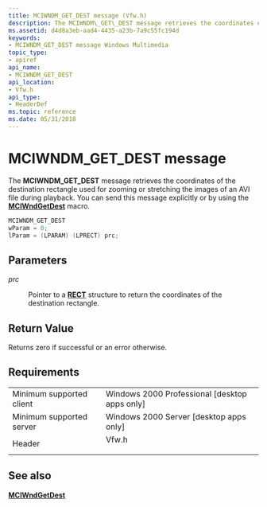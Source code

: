 ```yaml
---
title: MCIWNDM_GET_DEST message (Vfw.h)
description: The MCIWNDM\_GET\_DEST message retrieves the coordinates of the destination rectangle used for zooming or stretching the images of an AVI file during playback. You can send this message explicitly or by using the MCIWndGetDest macro.
ms.assetid: d4d8a3eb-aad4-4435-a23b-7a9c55fc194d
keywords:
- MCIWNDM_GET_DEST message Windows Multimedia
topic_type:
- apiref
api_name:
- MCIWNDM_GET_DEST
api_location:
- Vfw.h
api_type:
- HeaderDef
ms.topic: reference
ms.date: 05/31/2018
---
```


# MCIWNDM\_GET\_DEST message

The **MCIWNDM\_GET\_DEST** message retrieves the coordinates of the destination rectangle used for zooming or stretching the images of an AVI file during playback. You can send this message explicitly or by using the [**MCIWndGetDest**](/windows/desktop/api/Vfw/nf-vfw-mciwndgetdest) macro.


```C++
MCIWNDM_GET_DEST 
wParam = 0; 
lParam = (LPARAM) (LPRECT) prc; 
```



## Parameters

<dl> <dt>

<span id="prc"></span><span id="PRC"></span>*prc*
</dt> <dd>

Pointer to a [**RECT**](/previous-versions//dd162897(v=vs.85)) structure to return the coordinates of the destination rectangle.

</dd> </dl>

## Return Value

Returns zero if successful or an error otherwise.

## Requirements



|                                     |                                                                                  |
|-------------------------------------|----------------------------------------------------------------------------------|
| Minimum supported client<br/> | Windows 2000 Professional \[desktop apps only\]<br/>                       |
| Minimum supported server<br/> | Windows 2000 Server \[desktop apps only\]<br/>                             |
| Header<br/>                   | <dl> <dt>Vfw.h</dt> </dl> |



## See also

<dl> <dt>

[**MCIWndGetDest**](/windows/desktop/api/Vfw/nf-vfw-mciwndgetdest)
</dt> </dl>

 

